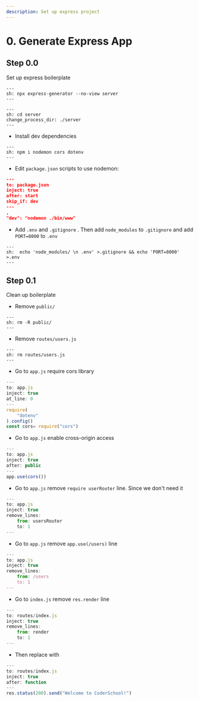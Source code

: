 ```yaml
---
description: Set up express project
---
```


# 0. Generate Express App

## Step 0.0

Set up express boilerplate

```shell
---
sh: npx express-generator --no-view server
---
```

```shell
---
sh: cd server
change_process_dir: ./server
---
```

- Install dev dependencies

```shell
---
sh: npm i nodemon cors dotenv
---
```

- Edit `package.json` scripts to use nodemon:

```json
---
to: package.json
inject: true
after: start
skip_if: dev
---
,
"dev": "nodemon ./bin/www"
```

- Add `.env` and `.gitignore` . Then add `node_modules` to `.gitignore` and add `PORT=8000` to `.env`

```shell
---
sh:  echo 'node_modules/ \n .env' >.gitignore && echo 'PORT=8000' >.env
---
```

## Step 0.1

Clean up boilerplate

- Remove `public/`

```
---
sh: rm -R public/
---
```

- Remove `routes/users.js`

```shell
---
sh: rm routes/users.js
---
```

- Go to `app.js` require cors library

```javascript
---
to: app.js
inject: true
at_line: 0
---
require(
    "dotenv"
).config()
const cors= require("cors")
```

- Go to `app.js` enable cross-origin access&#x20;

```javascript
---
to: app.js
inject: true
after: public
---
app.use(cors())
```

- Go to `app.js` remove `require userRouter` line. Since we don't need it

```javascript
---
to: app.js
inject: true
remove_lines:
    from: usersRouter
    to: 1
---
```

- Go to `app.js` remove `app.use(/users)` line

```javascript
---
to: app.js
inject: true
remove_lines:
    from: /users
    to: 1
---
```

- Go to `index.js` remove `res.render` line

```javascript
---
to: routes/index.js
inject: true
remove_lines:
    from: render
    to: 1
---
```

- Then replace with

```javascript
---
to: routes/index.js
inject: true
after: function
---
res.status(200).send("Welcome to CoderSchool!")
```
